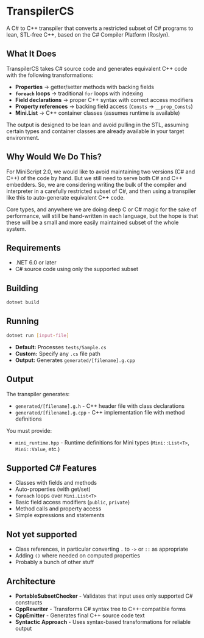 # TranspilerCS

A C# to C++ transpiler that converts a restricted subset of C# programs to lean, STL-free C++, based on the C# Compiler Platform (Roslyn).

## What It Does

TranspilerCS takes C# source code and generates equivalent C++ code with the following transformations:

- **Properties** → getter/setter methods with backing fields
- **`foreach` loops** → traditional `for` loops with indexing  
- **Field declarations** → proper C++ syntax with correct access modifiers
- **Property references** → backing field access (`Consts` → `__prop_Consts`)
- **Mini.List<T>** → C++ container classes (assumes runtime is available)

The output is designed to be lean and avoid pulling in the STL, assuming certain types and container classes are already available in your target environment.

## Why Would We Do This?

For MiniScript 2.0, we would like to avoid maintaining two versions (C# and C++) of the code by hand.  But we still need to serve both C# and C++ embedders.  So, we are considering writing the bulk of the compiler and interpreter in a carefully restricted subset of C#, and then using a transpiler like this to auto-generate equivalent C++ code.

Core types, and anywhere we are doing deep C or C# magic for the sake of performance, will still be hand-written in each language, but the hope is that these will be a small and more easily maintained subset of the whole system.

## Requirements

- .NET 6.0 or later
- C# source code using only the supported subset

## Building

```bash
dotnet build
```

## Running

```bash
dotnet run [input-file]
```

- **Default:** Processes `tests/Sample.cs` 
- **Custom:** Specify any `.cs` file path
- **Output:** Generates `generated/[filename].g.cpp`

## Output

The transpiler generates:
- `generated/[filename].g.h` - C++ header file with class declarations
- `generated/[filename].g.cpp` - C++ implementation file with method definitions

You must provide:
- `mini_runtime.hpp` - Runtime definitions for Mini types (`Mini::List<T>`, `Mini::Value`, etc.)

## Supported C# Features

- Classes with fields and methods
- Auto-properties (with get/set)
- `foreach` loops over `Mini.List<T>`
- Basic field access modifiers (`public`, `private`)
- Method calls and property access
- Simple expressions and statements

## Not yet supported

- Class references, in particular converting `.` to `->` or `::` as appropriate
- Adding `()` where needed on computed properties
- Probably a bunch of other stuff


## Architecture

- **PortableSubsetChecker** - Validates that input uses only supported C# constructs
- **CppRewriter** - Transforms C# syntax tree to C++-compatible forms
- **CppEmitter** - Generates final C++ source code text
- **Syntactic Approach** - Uses syntax-based transformations for reliable output